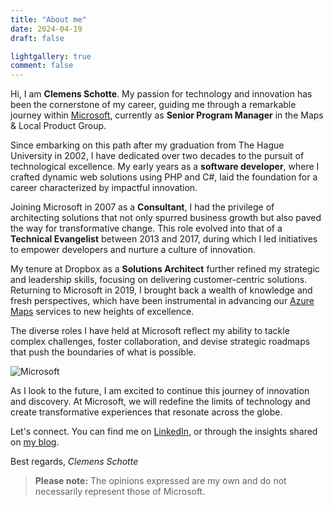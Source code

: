 ```yaml
---
title: "About me"
date: 2024-04-19
draft: false

lightgallery: true
comment: false
---
```


Hi, I am **Clemens Schotte**. My passion for technology and innovation has been the cornerstone of my career, guiding me through a remarkable journey within [Microsoft](https://www.microsoft.com/), currently as **Senior Program Manager** in the Maps & Local Product Group.

Since embarking on this path after my graduation from The Hague University in 2002, I have dedicated over two decades to the pursuit of technological excellence. My early years as a **software developer**, where I crafted dynamic web solutions using PHP and C#, laid the foundation for a career characterized by impactful innovation.

Joining Microsoft in 2007 as a **Consultant**, I had the privilege of architecting solutions that not only spurred business growth but also paved the way for transformative change. This role evolved into that of a **Technical Evangelist** between 2013 and 2017, during which I led initiatives to empower developers and nurture a culture of innovation.

My tenure at Dropbox as a **Solutions Architect** further refined my strategic and leadership skills, focusing on delivering customer-centric solutions. Returning to Microsoft in 2019, I brought back a wealth of knowledge and fresh perspectives, which have been instrumental in advancing our [Azure Maps](http://www.azuremaps.com/) services to new heights of excellence.

The diverse roles I have held at Microsoft reflect my ability to tackle complex challenges, foster collaboration, and devise strategic roadmaps that push the boundaries of what is possible.

![Microsoft](/images/microsoft.jpg)

As I look to the future, I am excited to continue this journey of innovation and discovery. At Microsoft, we will redefine the limits of technology and create transformative experiences that resonate across the globe.

Let's connect. You can find me on [LinkedIn](https://www.linkedin.com/in/cschotte/), or through the insights shared on [my blog](https://clemens.ms/).

Best regards,
*Clemens Schotte*

> **Please note:** The opinions expressed are my own and do not necessarily represent those of Microsoft.